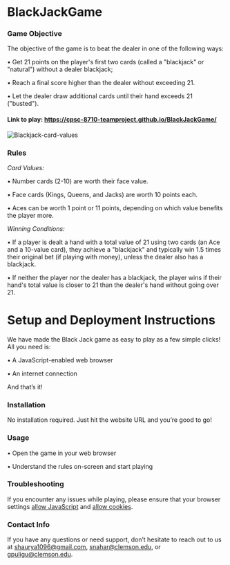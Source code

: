 # BlackJackGame

### Game Objective

The objective of the game is to beat the dealer in one of the following ways:

• Get 21 points on the player's first two cards (called a "blackjack" or "natural") without a dealer blackjack;

• Reach a final score higher than the dealer without exceeding 21.

• Let the dealer draw additional cards until their hand exceeds 21 ("busted").

#### Link to play: https://cpsc-8710-teamproject.github.io/BlackJackGame/

![Blackjack-card-values](https://user-images.githubusercontent.com/76790227/147416588-86b629f5-212d-4019-a412-82088b4cf690.png)

### Rules

_Card Values:_

• Number cards (2-10) are worth their face value.

• Face cards (Kings, Queens, and Jacks) are worth 10 points each.

• Aces can be worth 1 point or 11 points, depending on which value benefits the player more.

_Winning Conditions:_

• If a player is dealt a hand with a total value of 21 using two cards (an Ace and a 10-value card), they achieve a "blackjack" and typically win 1.5 times their original bet (if playing with money), unless the dealer also has a blackjack.

• If neither the player nor the dealer has a blackjack, the player wins if their hand's total value is closer to 21 than the dealer's hand without going over 21.

# Setup and Deployment Instructions

We have made the Black Jack game as easy to play as a few simple clicks! All you need is:

• A JavaScript-enabled web browser

• An internet connection

And that’s it!

### Installation

No installation required. Just hit the website URL and you’re good to go!

### Usage

• Open the game in your web browser

• Understand the rules on-screen and start playing

### Troubleshooting

If you encounter any issues while playing, please ensure that your browser settings [allow JavaScript](https://support.google.com/adsense/answer/12654?hl=en) and [allow cookies](https://lonewolf.my.site.com/s/article/ZF-Enable-Cookies-in-Your-Web-Browser#:~:text=Use%20the%20more%20options%20menu,select%20Don't%20block%20cookies.).

### Contact Info

If you have any questions or need support, don’t hesitate to reach out to us at shaurya1096@gmail.com, snahar@clemson.edu, or  gpuligu@clemson.edu.
